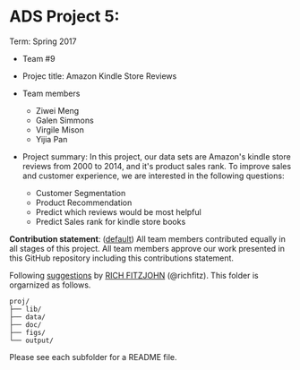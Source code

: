 # ADS Project 5: 

Term: Spring 2017

+ Team #9
+ Projec title: Amazon Kindle Store Reviews
+ Team members
	+ Ziwei Meng
	+ Galen Simmons
	+ Virgile Mison
	+ Yijia Pan
+ Project summary: In this project, our data sets are Amazon's kindle store reviews from 2000 to 2014, and it's product sales rank. To improve sales and customer experience, we are interested in the following questions:            
        
	+ Customer Segmentation
	+ Product Recommendation
	+ Predict which reviews would be most helpful
	+ Predict Sales rank for kindle store books
	
**Contribution statement**: ([default](doc/a_note_on_contributions.md)) All team members contributed equally in all stages of this project. All team members approve our work presented in this GitHub repository including this contributions statement. 

Following [suggestions](http://nicercode.github.io/blog/2013-04-05-projects/) by [RICH FITZJOHN](http://nicercode.github.io/about/#Team) (@richfitz). This folder is orgarnized as follows.

```
proj/
├── lib/
├── data/
├── doc/
├── figs/
└── output/
```

Please see each subfolder for a README file.
